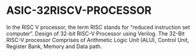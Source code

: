 # ASIC-32RISCV-PROCESSOR
In the RISC V processor, the term RISC stands for “reduced instruction set computer”. Design of 32-bit RISC-V Processor using Verilog. The 32-Bit RISC-V processor Comprises of Arithmetic Logic Unit (ALU), Control Unit, Register Bank, Memory and Data path.
